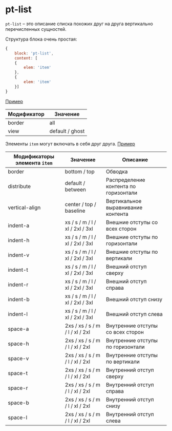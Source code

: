 # pt-list

`pt-list` – это описание списка похожих друг на друга вертикально перечисленных сущностей.

Структура блока очень простая:

```js
{
	block: 'pt-list',
	content: [
	{
		elem: 'item'
	},
	{
		elem: 'item'
	}]
}
```

[Пример](https://codepen.io/whitepapertools/pen/138d1417680b2e1e4c75f9f5fffb7d39/)

Модификатор | Значение
----------- | ---------------
border      | all
view        | default / ghost


Элементы `item` могут включать в себя друг друга. [Пример](https://codepen.io/whitepapertools/pen/60834c80ab573c6afdd1ed88f6b71f1f/)

Модификаторы элемента `item` | Значение                         | Описание
---------------------------- | -------------------------------- | -------------------------------------
border                       | bottom / top                     | Обводка
distribute                   | default / between                | Распределение контента по горизонтали
vertical-align               | center / top / baseline          | Вертикальное выравнивание контента
indent-a                     | xs / s / m / l / xl / 2xl / 3xl | Внешние отступы со всех сторон
indent-h                     | xs / s / m / l / xl / 2xl / 3xl | Внешние отступы по горизонтали
indent-v                     | xs / s / m / l / xl / 2xl / 3xl | Внешние отступы по вертикали
indent-t                     | xs / s / m / l / xl / 2xl / 3xl | Внешний отступ сверху
indent-r                     | xs / s / m / l / xl / 2xl / 3xl | Внешний отступ справа
indent-b                     | xs / s / m / l / xl / 2xl / 3xl | Внешний отступ снизу
indent-l                     | xs / s / m / l / xl / 2xl / 3xl | Внешний отступ слева
space-a                      | 2xs / xs / s / m / l / xl / 2xl  | Внутренние отступы со всех сторон
space-h                      | 2xs / xs / s / m / l / xl / 2xl  | Внутренние отступы по горизонтали
space-v                      | 2xs / xs / s / m / l / xl / 2xl  | Внутренние отступы по вертикали
space-t                      | 2xs / xs / s / m / l / xl / 2xl  | Внутренний отступ сверху
space-r                      | 2xs / xs / s / m / l / xl / 2xl  | Внутренний отступ справа
space-b                      | 2xs / xs / s / m / l / xl / 2xl  | Внутренний отступ снизу
space-l                      | 2xs / xs / s / m / l / xl / 2xl  | Внутренний отступ слева
